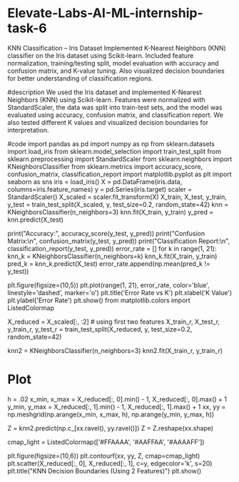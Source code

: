 # Elevate-Labs-AI-ML-internship-task-6
KNN Classification – Iris Dataset Implemented K-Nearest Neighbors (KNN) classifier on the Iris dataset using Scikit-learn. Included feature normalization, training/testing split, model evaluation with accuracy and confusion matrix, and K-value tuning. Also visualized decision boundaries for better understanding of classification regions.

#description
We used the Iris dataset and implemented K-Nearest Neighbors (KNN) using Scikit-learn. Features were normalized with StandardScaler, the data was split into train-test sets, and the model was evaluated using accuracy, confusion matrix, and classification report. We also tested different K values and visualized decision boundaries for interpretation.

#code
import pandas as pd
import numpy as np
from sklearn.datasets import load_iris
from sklearn.model_selection import train_test_split
from sklearn.preprocessing import StandardScaler
from sklearn.neighbors import KNeighborsClassifier
from sklearn.metrics import accuracy_score, confusion_matrix, classification_report
import matplotlib.pyplot as plt
import seaborn as sns
iris = load_iris()
X = pd.DataFrame(iris.data, columns=iris.feature_names)
y = pd.Series(iris.target)
scaler = StandardScaler()
X_scaled = scaler.fit_transform(X)
X_train, X_test, y_train, y_test = train_test_split(X_scaled, y, test_size=0.2, random_state=42)
knn = KNeighborsClassifier(n_neighbors=3)
knn.fit(X_train, y_train)
y_pred = knn.predict(X_test)

print("Accuracy:", accuracy_score(y_test, y_pred))
print("Confusion Matrix:\n", confusion_matrix(y_test, y_pred))
print("Classification Report:\n", classification_report(y_test, y_pred))
error_rate = []
for k in range(1, 21):
    knn_k = KNeighborsClassifier(n_neighbors=k)
    knn_k.fit(X_train, y_train)
    pred_k = knn_k.predict(X_test)
    error_rate.append(np.mean(pred_k != y_test))

plt.figure(figsize=(10,5))
plt.plot(range(1, 21), error_rate, color='blue', linestyle='dashed', marker='o')
plt.title('Error Rate vs K')
plt.xlabel('K Value')
plt.ylabel('Error Rate')
plt.show()
from matplotlib.colors import ListedColormap

X_reduced = X_scaled[:, :2]  # using first two features
X_train_r, X_test_r, y_train_r, y_test_r = train_test_split(X_reduced, y, test_size=0.2, random_state=42)

knn2 = KNeighborsClassifier(n_neighbors=3)
knn2.fit(X_train_r, y_train_r)

# Plot
h = .02
x_min, x_max = X_reduced[:, 0].min() - 1, X_reduced[:, 0].max() + 1
y_min, y_max = X_reduced[:, 1].min() - 1, X_reduced[:, 1].max() + 1
xx, yy = np.meshgrid(np.arange(x_min, x_max, h), np.arange(y_min, y_max, h))

Z = knn2.predict(np.c_[xx.ravel(), yy.ravel()])
Z = Z.reshape(xx.shape)

cmap_light = ListedColormap(['#FFAAAA', '#AAFFAA', '#AAAAFF'])

plt.figure(figsize=(10,6))
plt.contourf(xx, yy, Z, cmap=cmap_light)
plt.scatter(X_reduced[:, 0], X_reduced[:, 1], c=y, edgecolor='k', s=20)
plt.title("KNN Decision Boundaries (Using 2 Features)")
plt.show()








